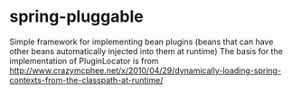 # spring-pluggable
Simple framework for implementing bean plugins (beans that can have other beans automatically injected into them at runtime)
The basis for the implementation of PluginLocator is from http://www.crazymcphee.net/x/2010/04/29/dynamically-loading-spring-contexts-from-the-classpath-at-runtime/
